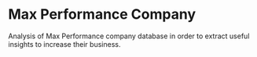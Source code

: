 # Max Performance Company
Analysis of Max Performance company database in order to extract useful insights to increase their business.
